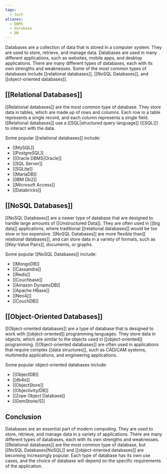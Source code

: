 ```yaml
---
tags:
  - tech
aliases:
  - DBMS
  - database
  - DB
---
```


Databases are a collection of data that is stored in a computer system.
They are used to store, retrieve, and manage data. 
Databases are used in many different applications, such as websites, mobile apps, and desktop applications. 
There are many different types of databases, each with its own strengths and weaknesses. 
Some of the most common types of databases include [[relational databases]], [[NoSQL Databases]], and [[object-oriented databases]].

## [[Relational Databases]]

[[Relational databases]] are the most common type of database.
They store data in tables, which are made up of rows and columns.
Each row in a table represents a single record, and each column represents a single field.
[[Relational databases]] use a [[SQL|structured query language]] ([[SQL]]) to interact with the data.

Some popular [[relational databases]] include:
- [[MySQL]]
- [[PostgreSQL]]
- [[Oracle DBMS|Oracle]]
- [[SQL Server]]
- [[SQLite]]
- [[MariaDB]]
- [[IBM Db2]]
- [[Microsoft Access]]
- [[Databricks]]

## [[NoSQL Databases]]

[[NoSQL Databases]] are a newer type of database that are designed to handle large amounts of [[Unstructured Data]].
They are often used in [[big data]] applications, where traditional [[relational databases]] would be too slow or too expensive.
[[NoSQL Databases]] are more flexible than[[ relational databases]], and can store data in a variety of formats, such as [[Key-Value Pairs]], documents, or graphs.

Some popular [[NoSQL Databases]] include:
- [[MongoDB]]
- [[Cassandra]]
- [[Redis]]
- [[Couchbase]]
- [[Amazon DynamoDB]]
- [[Apache HBase]]
- [[Neo4j]]
- [[CouchDB]]

## [[Object-Oriented Databases]]

[[Object-oriented databases]] are a type of database that is designed to work with [[object-oriented]] programming languages.
They store data in objects, which are similar to the objects used in [[object-oriented]] programming.
[[Object-oriented databases]] are often used in applications that require complex [[data structures]], such as CAD/CAM systems, multimedia applications, and engineering applications.

Some popular object-oriented databases include:
- [[ObjectDB]]
- [[db4o]]
- [[ObjectStore]]
- [[Objectivity/DB]]
- [[Zope Object Database]]
- [[GemStone/S]]

## Conclusion

Databases are an essential part of modern computing.
They are used to store, retrieve, and manage data in a variety of applications.
There are many different types of databases, each with its own strengths and weaknesses.
[[Relational databases]] are the most common type of database, but [[NoSQL Databases|NoSQL]] and [[object-oriented databases]] are becoming increasingly popular.
Each type of database has its own use cases, and the choice of database will depend on the specific requirements of the application.